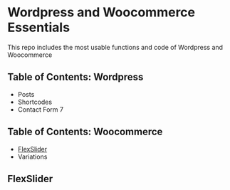 # Wordpress and Woocommerce Essentials

This repo includes the most usable functions and code of Wordpress and Woocommerce

## Table of Contents: Wordpress

- Posts
- Shortcodes
- Contact Form 7

## Table of Contents: Woocommerce
- [FlexSlider](#flexslider)
- Variations

## FlexSlider

